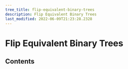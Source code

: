 ```yaml
---
tree_title: flip-equivalent-binary-trees
description: Flip Equivalent Binary Trees
last_modified: 2022-06-09T21:23:28.2328
---
```


# Flip Equivalent Binary Trees

## Contents
